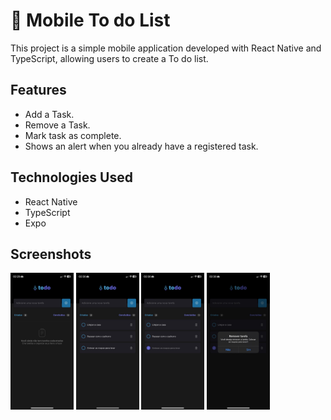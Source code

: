 # 📲 Mobile To do List

This project is a simple mobile application developed with React Native and TypeScript, allowing users to create a To do list.

## Features

- Add a Task.
- Remove a Task.
- Mark task as complete.
- Shows an alert when you already have a registered task.

## Technologies Used

- React Native
- TypeScript
- Expo

## Screenshots

<img src='./assets/01.jpeg' alt='screenshot01' width='20%'/>
<img src='./assets/02.jpeg' alt='screenshot02'  width='20%'/>
<img src='./assets/03.jpeg' alt='screenshot02'  width='20%'/>
<img src='./assets/04.jpeg' alt='screenshot02'  width='20%'/>
